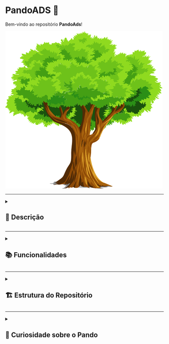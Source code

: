 # PandoADS 🌳

Bem-vindo ao repositório **PandoAds**!

<img src="./images/tree-2027899_1280.webp" style="width:500px; height:500px"/>

---
<details>

<summary><h2> 📜 Descrição</h2></summary>

Este repositório contém apontamentos, resenhas de livros e trabalhos realizados durante o curso de **Tecnólogo em Análise e Desenvolvimento de Sistemas (ADS)**, pela [Universidade Católica de Brasília](https://ucb.catolica.edu.br/). Assim como a árvore Pando, que cresce e se renova, espero que este repositório se expanda ao longo do tempo, refletindo meu conhecimento e aprendizado.
</details>

---
<details>
<summary>
     <h2>📚 Funcionalidades</h2>
</summary>

- **Apontamentos**: Notas detalhadas sobre as aulas e tópicos estudados.
- **Ponderações**: Reflexões sobre o aprendizado e sua aplicação prática.
- **Trabalhos**: Projetos e exercícios práticos desenvolvidos ao longo do curso.
</details>

---
<details>

<summary><h2> 🏗️ Estrutura do Repositório </h2></summary> 

### 📂 /TrilhaAds

<details>
 <summary>

 #### 📁 /Periodo_1

</summary> 

- **Engenharia de Software e Requisitos**
  - Unidade 1
    - Introdução à Engenharia de Software
      - [Resumo da Aula](https://github.com/SamuelRocha91/PandoAds/blob/main/TrilhaADS/Periodo_1/Engenharia_de_software_e_requisitos/Unidade_1/Aula_01-Introducao_a_engenharia_de_software/README_resumo..md)
      - [Questionário](https://github.com/SamuelRocha91/PandoAds/blob/main/TrilhaADS/Periodo_1/Engenharia_de_software_e_requisitos/Unidade_1/Aula_01-Introducao_a_engenharia_de_software/README_questoes.md)
    - Introdução a Requisitos de Software
      - [Resumo da Aula](https://github.com/SamuelRocha91/PandoAds/blob/main/TrilhaADS/Periodo_1/Engenharia_de_software_e_requisitos/Unidade_1/Aula_02-Introducao_a_requisitos_de_software/README_resumo..md)
      - [Questionário](https://github.com/SamuelRocha91/PandoAds/blob/main/TrilhaADS/Periodo_1/Engenharia_de_software_e_requisitos/Unidade_1/Aula_02-Introducao_a_requisitos_de_software/README_questoes.md)
    - Engenharia de Requisitos de Software
      - [Resumo da Aula](https://github.com/SamuelRocha91/PandoAds/blob/main/TrilhaADS/Periodo_1/Engenharia_de_software_e_requisitos/Unidade_1/Aula_03-Engenharia_de_requisitos_de_software/README_resumo..md)
      - [Questionário](https://github.com/SamuelRocha91/PandoAds/blob/main/TrilhaADS/Periodo_1/Engenharia_de_software_e_requisitos/Unidade_1/Aula_03-Engenharia_de_requisitos_de_software/README_questoes.md)
  - Unidade 2
    - Modelos de ciclo de vida e de processos de software
      - [Resumo da Aula](https://github.com/SamuelRocha91/PandoAds/blob/main/TrilhaADS/Periodo_1/Engenharia_de_software_e_requisitos/Unidade_2/Aula_01-Modelo_de_ciclo_de_vida_e_de_processos/README_resumo..md)
      - [Questionário](https://github.com/SamuelRocha91/PandoAds/blob/main/TrilhaADS/Periodo_1/Engenharia_de_software_e_requisitos/Unidade_2/Aula_01-Modelo_de_ciclo_de_vida_e_de_processos/README_questoes.md)
    - Análise de requisitos de software
      - [Resumo da Aula](https://github.com/SamuelRocha91/PandoAds/blob/main/TrilhaADS/Periodo_1/Engenharia_de_software_e_requisitos/Unidade_2/Aula_02-Analise_de_requisito_de_software/README_resumo..md)
      - [Questionário](https://github.com/SamuelRocha91/PandoAds/blob/main/TrilhaADS/Periodo_1/Engenharia_de_software_e_requisitos/Unidade_2/Aula_02-Analise_de_requisito_de_software/README_questoes.md)
    - Modelagem de requisitos de software
      - [Resumo da Aula](https://github.com/SamuelRocha91/PandoAds/blob/main/TrilhaADS/Periodo_1/Engenharia_de_software_e_requisitos/Unidade_2/Aula_03-Modelagem_de_requisitos/README_resumo..md)
      - [Questionário](https://github.com/SamuelRocha91/PandoAds/blob/main/TrilhaADS/Periodo_1/Engenharia_de_software_e_requisitos/Unidade_2/Aula_03-Modelagem_de_requisitos/README_questoes.md)
  - Unidade 3
    - Metodologias ágeis
      - [Resumo da Aula](https://github.com/SamuelRocha91/PandoAds/blob/main/TrilhaADS/Periodo_1/Engenharia_de_software_e_requisitos/Unidade_3/Aula_01-Metodologias_ageis/README_resumo..md)
      - [Questionário](https://github.com/SamuelRocha91/PandoAds/blob/main/TrilhaADS/Periodo_1/Engenharia_de_software_e_requisitos/Unidade_3/Aula_01-Metodologias_ageis/README_questoes.md)
    - Validação de requisitos de software
      - [Resumo da Aula](https://github.com/SamuelRocha91/PandoAds/blob/main/TrilhaADS/Periodo_1/Engenharia_de_software_e_requisitos/Unidade_3/Aula_02-Validacao_de_requisitos_de_software/README_resumo..md)
      - [Questionário](https://github.com/SamuelRocha91/PandoAds/blob/main/TrilhaADS/Periodo_1/Engenharia_de_software_e_requisitos/Unidade_3/Aula_02-Validacao_de_requisitos_de_software/README_questoes.md)
    - Gerenciamento de requisitos de software
      - [Resumo da Aula](https://github.com/SamuelRocha91/PandoAds/blob/main/TrilhaADS/Periodo_1/Engenharia_de_software_e_requisitos/Unidade_3/Aula_03-Gerenciamento_de_requsitos_de_software/README_resumo..md)
      - [Questionário](https://github.com/SamuelRocha91/PandoAds/blob/main/TrilhaADS/Periodo_1/Engenharia_de_software_e_requisitos/Unidade_3/Aula_03-Gerenciamento_de_requsitos_de_software/README_questoes.md)
    - Atividade avaliativa: Fichamento de texto sobre engenharia de requisitos
      - [Trabalho](https://github.com/SamuelRocha91/PandoAds/blob/main/TrilhaADS/Periodo_1/Engenharia_de_software_e_requisitos/Unidade_3/README_trabalho.md)
  - Unidade 4
    - Atividades e processos desenvolvimento de software
      - [Resumo da Aula](https://github.com/SamuelRocha91/PandoAds/blob/main/TrilhaADS/Periodo_1/Engenharia_de_software_e_requisitos/Unidade_4/Aula_01-Desenvolvimento_de_software/README_resumo..md)
      - [Questionário](https://github.com/SamuelRocha91/PandoAds/blob/main/TrilhaADS/Periodo_1/Engenharia_de_software_e_requisitos/Unidade_4/Aula_01-Desenvolvimento_de_software/README_questoes.md)
    - Rastreabilidade de requisistos de software
      - [Resumo da Aula](https://github.com/SamuelRocha91/PandoAds/blob/main/TrilhaADS/Periodo_1/Engenharia_de_software_e_requisitos/Unidade_4/Aula_02-Rastreabilidade_de_requisitos/README_resumo..md)
      - [Questionário](https://github.com/SamuelRocha91/PandoAds/blob/main/TrilhaADS/Periodo_1/Engenharia_de_software_e_requisitos/Unidade_4/Aula_02-Rastreabilidade_de_requisitos/README_questoes.md)
    - Ferramentas CASE
      - [Resumo da Aula](https://github.com/SamuelRocha91/PandoAds/blob/main/TrilhaADS/Periodo_1/Engenharia_de_software_e_requisitos/Unidade_4/Aula_03-Ferramentas_CASE/README_resumo..md)
      - [Questionário](https://github.com/SamuelRocha91/PandoAds/blob/main/TrilhaADS/Periodo_1/Engenharia_de_software_e_requisitos/Unidade_4/Aula_03-Ferramentas_CASE/README_questoes.md)

- **Planejamento Estratégico**
  - Unidade 1
    - Conceitos Básicos de Gestão Estratégica
      - [Resumo da Aula](https://github.com/SamuelRocha91/PandoAds/blob/main/TrilhaADS/Periodo_1/Planejamento_estrategico/Unidade_1/Aula_01-Conceitos_basicos_de_gestao_estrategica/README_resumo..md)
      - [Questionário](https://github.com/SamuelRocha91/PandoAds/blob/main/TrilhaADS/Periodo_1/Planejamento_estrategico/Unidade_1/Aula_01-Conceitos_basicos_de_gestao_estrategica/README_questoes.md)
  - Unidade 2
    - Estabelecendo o plano estratégico
      - [Resumo da Aula](https://github.com/SamuelRocha91/PandoAds/blob/main/TrilhaADS/Periodo_1/Planejamento_estrategico/Unidade_2/Aula_01-Estabelecendo_o_plano_estratégico/README_resumo..md)
      - [Questionário](https://github.com/SamuelRocha91/PandoAds/blob/main/TrilhaADS/Periodo_1/Planejamento_estrategico/Unidade_2/Aula_01-Estabelecendo_o_plano_estratégico/README_questoes.md)
  - Unidade 3
    - Estratégia e escopo corporativo
      - [Resumo da Aula](https://github.com/SamuelRocha91/PandoAds/blob/main/TrilhaADS/Periodo_1/Planejamento_estrategico/Unidade_3/Aula_01-Estrategias_e_escopo_corporativo/README_resumo..md)
      - [Questionário](https://github.com/SamuelRocha91/PandoAds/blob/main/TrilhaADS/Periodo_1/Planejamento_estrategico/Unidade_3/Aula_01-Estrategias_e_escopo_corporativo/README_questoes.md)
    - Avaliação da Unidade 3 - Análise estratégica da Natura
      - [Projeto](https://github.com/SamuelRocha91/PandoAds/blob/main/TrilhaADS/Periodo_1/Planejamento_estrategico/Unidade_3/README_trabalho.md)
  - Unidade 4
    - Mensuração da estratégia e inteligência competitiva
      - [Resumo da Aula](https://github.com/SamuelRocha91/PandoAds/blob/main/TrilhaADS/Periodo_1/Planejamento_estrategico/Unidade_4/Aula_01-Mapeando_e_inteligencia_competitiva/README_resumo..md)
      - [Questionário](https://github.com/SamuelRocha91/PandoAds/blob/main/TrilhaADS/Periodo_1/Planejamento_estrategico/Unidade_4/Aula_01-Mapeando_e_inteligencia_competitiva/README_questoes.md)

- **Gestão de TI e Interação Humano-Computador**
  - Unidade 1
    - Conceitos e Fundamentos de Serviços de TI
      - [Resumo da Aula](https://github.com/SamuelRocha91/PandoAds/blob/main/TrilhaADS/Periodo_1/Gestao_de_ti_e_interacao_humano_computador/Unidade_1/Aula_01-Conceitos_e_fundamentos_de_servicos_de_ti/README_resumo..md)
      - [Questionário](https://github.com/SamuelRocha91/PandoAds/blob/main/TrilhaADS/Periodo_1/Gestao_de_ti_e_interacao_humano_computador/Unidade_1/Aula_01-Conceitos_e_fundamentos_de_servicos_de_ti/README_questoes.md)
    - Gestão de projetos e processos
      - [Resumo da Aula](https://github.com/SamuelRocha91/PandoAds/blob/main/TrilhaADS/Periodo_1/Gestao_de_ti_e_interacao_humano_computador/Unidade_1/Aula_02-Gestao_de_projetos_e_processos/README_resumo..md)
      - [Questionário](https://github.com/SamuelRocha91/PandoAds/blob/main/TrilhaADS/Periodo_1/Gestao_de_ti_e_interacao_humano_computador/Unidade_1/Aula_02-Gestao_de_projetos_e_processos/README_resumo..md)
  - Unidade 2
    - Melhores práticas de gerenciamento de serviços de TI
      - [Resumo da Aula](https://github.com/SamuelRocha91/PandoAds/blob/main/TrilhaADS/Periodo_1/Gestao_de_ti_e_interacao_humano_computador/Unidade_2/Aula_01-Melhores_praticas_gerenciamento_servicos_ti/README_resumo..md)
      - [Questionário](https://github.com/SamuelRocha91/PandoAds/blob/main/TrilhaADS/Periodo_1/Gestao_de_ti_e_interacao_humano_computador/Unidade_2/Aula_01-Melhores_praticas_gerenciamento_servicos_ti/README_resumo..md)
    - Gerenciamento de serviços de TI
      - [Resumo da Aula](https://github.com/SamuelRocha91/PandoAds/blob/main/TrilhaADS/Periodo_1/Gestao_de_ti_e_interacao_humano_computador/Unidade_2/Aula_02-Gerenciamento_se_servicos/README_resumo..md)
      - [Questionário](https://github.com/SamuelRocha91/PandoAds/blob/main/TrilhaADS/Periodo_1/Gestao_de_ti_e_interacao_humano_computador/Unidade_2/Aula_02-Gerenciamento_se_servicos/README_resumo..md)
  - Unidade 3
    - Fundamentos da Interação humano-computador
      - [Resumo da Aula](https://github.com/SamuelRocha91/PandoAds/blob/main/TrilhaADS/Periodo_1/Gestao_de_ti_e_interacao_humano_computador/Unidade_3/Aula_01-Fundamentos_interacao_humano_computador/README_resumo..md)
      - [Questionário](https://github.com/SamuelRocha91/PandoAds/blob/main/TrilhaADS/Periodo_1/Gestao_de_ti_e_interacao_humano_computador/Unidade_3/Aula_01-Fundamentos_interacao_humano_computador/README_questoes.md)
    - Sistemas Multimída
      - [Resumo da Aula](https://github.com/SamuelRocha91/PandoAds/blob/main/TrilhaADS/Periodo_1/Gestao_de_ti_e_interacao_humano_computador/Unidade_3/Aula_02-Hipermidia_e_multimidia/README_resumo..md)
      - [Questionário](https://github.com/SamuelRocha91/PandoAds/blob/main/TrilhaADS/Periodo_1/Gestao_de_ti_e_interacao_humano_computador/Unidade_3/Aula_02-Hipermidia_e_multimidia/README_questoes.md)
    - Atividade avaliativa: Sistemas multimídias
      - [Trabalho](https://github.com/SamuelRocha91/PandoAds/blob/main/TrilhaADS/Periodo_1/Gestao_de_ti_e_interacao_humano_computador/Unidade_3/README_trabalho.md)
  - Unidade 4
    - Usabilidade de software
      - [Resumo da Aula](https://github.com/SamuelRocha91/PandoAds/blob/main/TrilhaADS/Periodo_1/Gestao_de_ti_e_interacao_humano_computador/Unidade_4/Aula_01-Usabilidade_de_software/README_resumo..md)
      - [Questionário](https://github.com/SamuelRocha91/PandoAds/blob/main/TrilhaADS/Periodo_1/Gestao_de_ti_e_interacao_humano_computador/Unidade_4/Aula_01-Usabilidade_de_software/README_questoes.md)
    - Design e projeto de interfaces
      - [Resumo da Aula](https://github.com/SamuelRocha91/PandoAds/blob/main/TrilhaADS/Periodo_1/Gestao_de_ti_e_interacao_humano_computador/Unidade_4/Aula_02-Design_e_projeto_de_interface/README_resumo..md)
      - [Questionário](https://github.com/SamuelRocha91/PandoAds/blob/main/TrilhaADS/Periodo_1/Gestao_de_ti_e_interacao_humano_computador/Unidade_4/Aula_02-Design_e_projeto_de_interface/README_questoes.md)
  
- **TIC em Trilhas**
  - SCRUM
    - Desenvolvimento Ágil
      - [Resumo da Aula](https://github.com/SamuelRocha91/PandoAds/blob/main/TrilhaADS/Periodo_1/TIC_em_trilhas/SCRUM/Módulo_1/README_resumo..md)
      - [Questionário](https://github.com/SamuelRocha91/PandoAds/blob/main/TrilhaADS/Periodo_1/TIC_em_trilhas/SCRUM/Módulo_1/README_questoes.md)
    - Histórico e Organização da equipe no SCRUM
      - [Resumo da Aula](https://github.com/SamuelRocha91/PandoAds/blob/main/TrilhaADS/Periodo_1/TIC_em_trilhas/SCRUM/Módulo_2/README_resumo..md)
      - [Questionário](https://github.com/SamuelRocha91/PandoAds/blob/main/TrilhaADS/Periodo_1/TIC_em_trilhas/SCRUM/Módulo_2/README_questoes.md)
    - Reuniões e Artefatos do Scrum
      - [Resumo da Aula](https://github.com/SamuelRocha91/PandoAds/blob/main/TrilhaADS/Periodo_1/TIC_em_trilhas/SCRUM/Módulo_3/README_resumo..md)
      - [Questionário](https://github.com/SamuelRocha91/PandoAds/blob/main/TrilhaADS/Periodo_1/TIC_em_trilhas/SCRUM/Módulo_3/README_questoes.md)
  - GIT e GITHUB
    - Introdução ao Git e Github
      - [Resumo da Aula](https://github.com/SamuelRocha91/PandoAds/blob/main/TrilhaADS/Periodo_1/TIC_em_trilhas/GIT_e_GITHUB/Módulo_1/README_resumo..md)
      - [Questionário](https://github.com/SamuelRocha91/PandoAds/blob/main/TrilhaADS/Periodo_1/TIC_em_trilhas/GIT_e_GITHUB/Módulo_1/README_questoes.md)
    - Controle de versão e colaboração
      - [Resumo da Aula](https://github.com/SamuelRocha91/PandoAds/blob/main/TrilhaADS/Periodo_1/TIC_em_trilhas/GIT_e_GITHUB/Módulo_2/README_resumo..md)
      - [Questionário](https://github.com/SamuelRocha91/PandoAds/blob/main/TrilhaADS/Periodo_1/TIC_em_trilhas/GIT_e_GITHUB/Módulo_2/README_questoes.md)
    - Comandos avançados do Git
      - [Resumo da Aula](https://github.com/SamuelRocha91/PandoAds/blob/main/TrilhaADS/Periodo_1/TIC_em_trilhas/GIT_e_GITHUB/Módulo_3/README_resumo..md)
      - [Questionário](https://github.com/SamuelRocha91/PandoAds/blob/main/TrilhaADS/Periodo_1/TIC_em_trilhas/GIT_e_GITHUB/Módulo_3/README_questoes.md)
</details>


<details>
 <summary>

 #### 📁 /Periodo_2

</summary> 

- **Banco de Dados**
  - Unidade 1
    - Conceitos básicos sobre banco de dados
      - [Resumo da Aula](https://github.com/SamuelRocha91/PandoAds/blob/main/TrilhaADS/Periodo_2/Banco_de_dados/Unidade_1/Aula_01-Conceitos_básicos_banco_de_dados/README_resumo..md)
      - [Questionário](https://github.com/SamuelRocha91/PandoAds/blob/main/TrilhaADS/Periodo_2/Banco_de_dados/Unidade_1/Aula_01-Conceitos_básicos_banco_de_dados/README_questoes.md)
    - Modelos de dados e arquitetura do Sistema de Banco de Dados
      - [Resumo da Aula](https://github.com/SamuelRocha91/PandoAds/blob/main/TrilhaADS/Periodo_2/Banco_de_dados/Unidade_1/Aula_02-Modelo_de_dados_e_arquitetura/README_resumo..md)
      - [Questionário](https://github.com/SamuelRocha91/PandoAds/blob/main/TrilhaADS/Periodo_2/Banco_de_dados/Unidade_1/Aula_02-Modelo_de_dados_e_arquitetura/README_questoes.md)
  - Unidade 2
    - Modelos de dados relacionais
      - [Resumo da Aula](https://github.com/SamuelRocha91/PandoAds/blob/main/TrilhaADS/Periodo_2/Banco_de_dados/Unidade_2/Aula_01-Modelo_se_dados_relacional/README_resumo..md)
      - [Questionário](https://github.com/SamuelRocha91/PandoAds/blob/main/TrilhaADS/Periodo_2/Banco_de_dados/Unidade_2/Aula_01-Modelo_se_dados_relacional/README_questoes.md)

- **Matemática Computacional**
  - Unidade 1
    - Conceitos básicos e histórico da matemática computacional
      - [Resumo da Aula](https://github.com/SamuelRocha91/PandoAds/blob/main/TrilhaADS/Periodo_2/Matem%C3%A1tica_computacional/Unidade_1/Aula_01-Conceitos_b%C3%A1sicos_e_historico/README_resumo..md)
      - [Questionário](https://github.com/SamuelRocha91/PandoAds/blob/main/TrilhaADS/Periodo_2/Matem%C3%A1tica_computacional/Unidade_1/Aula_01-Conceitos_b%C3%A1sicos_e_historico/README_questoes.md)
    - Funções e relações
      - [Resumo da Aula](https://github.com/SamuelRocha91/PandoAds/blob/main/TrilhaADS/Periodo_2/Matem%C3%A1tica_computacional/Unidade_1/Aula_02-Relacoes_e_funcoes/README_resumo..md)
      - [Questionário](https://github.com/SamuelRocha91/PandoAds/blob/main/TrilhaADS/Periodo_2/Matem%C3%A1tica_computacional/Unidade_1/Aula_02-Relacoes_e_funcoes/README_questoes.md)

- **Programação Estruturada**
  - Unidade 1
    - Falando sobre Programação Estruturada
      - [Resumo da Aula](https://github.com/SamuelRocha91/PandoAds/blob/main/TrilhaADS/Periodo_2/Programacao_estruturada/Unidade_1/Aula_01-Falando_sobre_programacao/README_resumo..md)
      - [Questionário](https://github.com/SamuelRocha91/PandoAds/blob/main/TrilhaADS/Periodo_2/Programacao_estruturada/Unidade_1/Aula_01-Falando_sobre_programacao/README_questoes.md)
    - Começando a programar em C
      - [Resumo da Aula](https://github.com/SamuelRocha91/PandoAds/blob/main/TrilhaADS/Periodo_2/Programacao_estruturada/Unidade_1/Aula_02-Comecando_a_programar_em_C/README_resumo..md)
      - [Questionário](https://github.com/SamuelRocha91/PandoAds/blob/main/TrilhaADS/Periodo_2/Programacao_estruturada/Unidade_1/Aula_02-Comecando_a_programar_em_C/README_questoes.md)

</details>

</details>

---
<details>

<summary> <h2>🌳 Curiosidade sobre o Pando</h2></summary>

O **Pando** é um dos organismos mais fascinantes e antigos do mundo. Trata-se de uma enorme colônia de álamos tremedores interligados por um único sistema de raízes, cobrindo mais de 40 hectares e pesando cerca de 6.000 toneladas! Embora pareça uma floresta comum, todos os troncos fazem parte de um único organismo vivo, com até 80.000 anos de idade.

[Saiba mais sobre o Pando](https://en.wikipedia.org/wiki/Pando_(tree))
</details>

